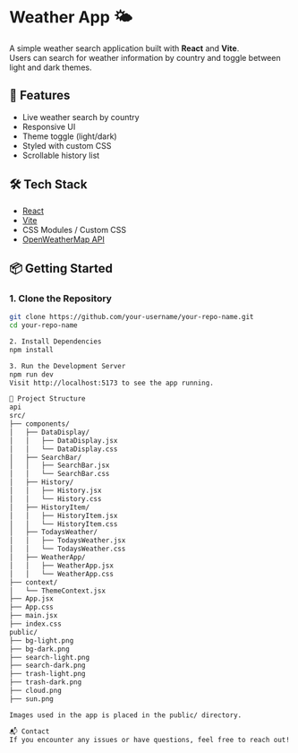 # Weather App 🌤️

A simple weather search application built with **React** and **Vite**.  
Users can search for weather information by country and toggle between light and dark themes.

## 🚀 Features

- Live weather search by country
- Responsive UI
- Theme toggle (light/dark)
- Styled with custom CSS
- Scrollable history list

## 🛠️ Tech Stack

- [React](https://reactjs.org/)
- [Vite](https://vitejs.dev/)
- CSS Modules / Custom CSS
- [OpenWeatherMap API](https://openweathermap.org/api) 

## 📦 Getting Started

### 1. Clone the Repository

```bash
git clone https://github.com/your-username/your-repo-name.git
cd your-repo-name

2. Install Dependencies
npm install

3. Run the Development Server
npm run dev
Visit http://localhost:5173 to see the app running.

📁 Project Structure
api
src/
├── components/
│   ├── DataDisplay/
│   │   ├── DataDisplay.jsx
│   │   └── DataDisplay.css
│   ├── SearchBar/
│   │   ├── SearchBar.jsx
│   │   └── SearchBar.css
│   ├── History/
│   │   ├── History.jsx
│   │   └── History.css
│   ├── HistoryItem/
│   │   ├── HistoryItem.jsx
│   │   └── HistoryItem.css
│   ├── TodaysWeather/
│   │   ├── TodaysWeather.jsx
│   │   └── TodaysWeather.css
│   ├── WeatherApp/
│   │   ├── WeatherApp.jsx
│   │   └── WeatherApp.css
├── context/
│   └── ThemeContext.jsx
├── App.jsx
├── App.css
├── main.jsx
├── index.css
public/
├── bg-light.png
├── bg-dark.png
├── search-light.png
├── search-dark.png
├── trash-light.png
├── trash-dark.png
├── cloud.png
├── sun.png

Images used in the app is placed in the public/ directory.

📬 Contact
If you encounter any issues or have questions, feel free to reach out!
